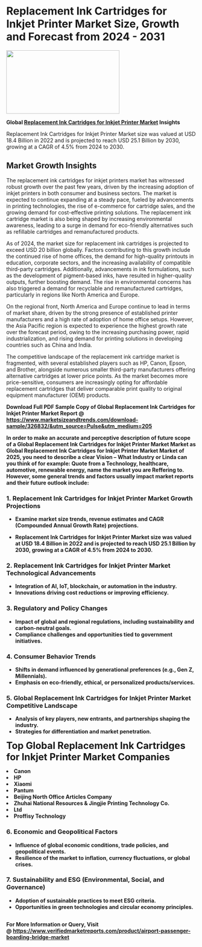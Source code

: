 <H1>Replacement Ink Cartridges for Inkjet Printer Market Size, Growth and Forecast from 2024 - 2031</H1><img class="aligncenter size-medium wp-image-584254" src="https://thirdeyenews.in/wp-content/uploads/2024/09/Global-Market-Research-300x168.jpeg" alt="" width="300" height="168" /><p><strong>Global&nbsp;<a href="https://www.marketsizeandtrends.com/download-sample/326832/&amp;utm_source=Pulse&amp;utm_medium=205">Replacement Ink Cartridges for Inkjet Printer Market</a> Insights</strong></p><p>Replacement Ink Cartridges for Inkjet Printer Market size was valued at USD 18.4 Billion in 2022 and is projected to reach USD 25.1 Billion by 2030, growing at a CAGR of 4.5% from 2024 to 2030.</p><p><h2>Market Growth Insights</h2> <p>The replacement ink cartridges for inkjet printers market has witnessed robust growth over the past few years, driven by the increasing adoption of inkjet printers in both consumer and business sectors. The market is expected to continue expanding at a steady pace, fueled by advancements in printing technologies, the rise of e-commerce for cartridge sales, and the growing demand for cost-effective printing solutions. The replacement ink cartridge market is also being shaped by increasing environmental awareness, leading to a surge in demand for eco-friendly alternatives such as refillable cartridges and remanufactured products.</p> <p><strong></strong></p> <p>As of 2024, the market size for replacement ink cartridges is projected to exceed USD 20 billion globally. Factors contributing to this growth include the continued rise of home offices, the demand for high-quality printouts in education, corporate sectors, and the increasing availability of compatible third-party cartridges. Additionally, advancements in ink formulations, such as the development of pigment-based inks, have resulted in higher-quality outputs, further boosting demand. The rise in environmental concerns has also triggered a demand for recyclable and remanufactured cartridges, particularly in regions like North America and Europe.</p> <p>On the regional front, North America and Europe continue to lead in terms of market share, driven by the strong presence of established printer manufacturers and a high rate of adoption of home office setups. However, the Asia Pacific region is expected to experience the highest growth rate over the forecast period, owing to the increasing purchasing power, rapid industrialization, and rising demand for printing solutions in developing countries such as China and India.</p> <p>The competitive landscape of the replacement ink cartridge market is fragmented, with several established players such as HP, Canon, Epson, and Brother, alongside numerous smaller third-party manufacturers offering alternative cartridges at lower price points. As the market becomes more price-sensitive, consumers are increasingly opting for affordable replacement cartridges that deliver comparable print quality to original equipment manufacturer (OEM) products.</p> <p><strong></p><p><span class=""><strong>Download Full PDF Sample Copy of Global Replacement Ink Cartridges for Inkjet Printer Market Report</strong> @ <a href="https://www.marketsizeandtrends.com/download-sample/326832/&amp;utm_source=Pulse&amp;utm_medium=205" target="_blank">https://www.marketsizeandtrends.com/download-sample/326832/&amp;utm_source=Pulse&amp;utm_medium=205</a></span></p><p>In order to make an accurate and perceptive description of future scope of a Global&nbsp;Replacement Ink Cartridges for Inkjet Printer Market Market as Global&nbsp;Replacement Ink Cartridges for Inkjet Printer Market Market of 2025, you need to describe a clear Vision &ndash; What Industry or Linda can you think of for example: Quote from a Technology, healthcare, automotive, renewable energy, name the market you are Reffering to. However, some general trends and factors usually impact market reports and their future outlook include:</p><h3>1.&nbsp;<strong>Replacement Ink Cartridges for Inkjet Printer Market Growth Projections</strong></h3><ul><li>Examine market size trends, revenue estimates and CAGR (Compounded Annual Growth Rate) projections.</li><li><p>Replacement Ink Cartridges for Inkjet Printer Market size was valued at USD 18.4 Billion in 2022 and is projected to reach USD 25.1 Billion by 2030, growing at a CAGR of 4.5% from 2024 to 2030.</p></li></ul><h3>2.&nbsp;<strong>Replacement Ink Cartridges for Inkjet Printer Market Technological Advancements</strong></h3><ul><li>Integration of AI, IoT, blockchain, or automation in the industry.</li><li>Innovations driving cost reductions or improving efficiency.</li></ul><h3>3.&nbsp;<strong>Regulatory and Policy Changes</strong></h3><ul><li>Impact of global and regional regulations, including sustainability and carbon-neutral goals.</li><li>Compliance challenges and opportunities tied to government initiatives.</li></ul><h3>4.&nbsp;<strong>Consumer Behavior Trends</strong></h3><ul><li>Shifts in demand influenced by generational preferences (e.g., Gen Z, Millennials).</li><li>Emphasis on eco-friendly, ethical, or personalized products/services.</li></ul><h3>5.&nbsp;<strong>Global Replacement Ink Cartridges for Inkjet Printer Market Competitive Landscape</strong></h3><ul><li>Analysis of key players, new entrants, and partnerships shaping the industry.</li><li>Strategies for differentiation and market penetration.</li></ul><p data-pm-slice="1 1 []"><span style="color: inherit; font-family: inherit; font-size: 25px;">Top Global Replacement Ink Cartridges for Inkjet Printer Market Companies</span></p><div class="" data-test-id=""><p><li>Canon</li><li> HP</li><li> Xiaomi</li><li> Pantum</li><li> Beijing North Office Articles Company</li><li> Zhuhai National Resources & Jingjie Printing Technology Co.</li><li> Ltd</li><li> Proffisy Technology</li></p></div><h3>6.&nbsp;<strong>Economic and Geopolitical Factors</strong></h3><ul><li>Influence of global economic conditions, trade policies, and geopolitical events.</li><li>Resilience of the market to inflation, currency fluctuations, or global crises.</li></ul><h3>7.&nbsp;<strong>Sustainability and ESG (Environmental, Social, and Governance)</strong></h3><ul><li>Adoption of sustainable practices to meet ESG criteria.</li><li>Opportunities in green technologies and circular economy principles.</li></ul><h2><strong style="font-size: 14px;">For More Information or Query, Visit @&nbsp;</strong><a style="background-color: #ffffff; font-size: 14px;" href="https://www.marketsizeandtrends.com/report/replacement-ink-cartridges-for-inkjet-printer-market/" target="_blank">https://www.verifiedmarketreports.com/product/airport-passenger-boarding-bridge-market</a></h2>
